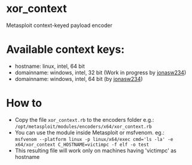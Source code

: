 # xor_context
Metasploit context-keyed payload encoder

# Available context keys:
- hostname: linux, intel, 64 bit
- domainname: windows, intel, 32 bit (Work in progress by [jonasw234](https://github.com/jonasw234))
- domainname: windows, intel, 64 bit (by [jonasw234](https://github.com/jonasw234))
# How to
- Copy the file `xor_context.rb` to the encoders folder e.g.: `/opt/metasploit/modules/encoders/x64/xor_context.rb`
- You can use the module inside Metasploit or msfvenom. eg.:  
`msfvenom --platform linux -p linux/x64/exec cmd='ls -la' -e x64/xor_context C_HOSTNAME=victimpc -f elf -o test`  
- This resulting file will work only on machines having 'victimpc' as hostname
